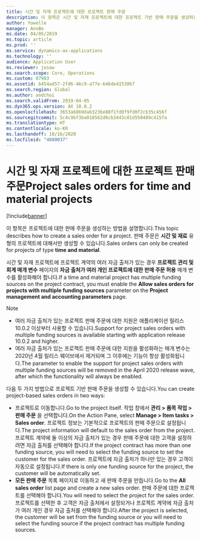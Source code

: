 ```yaml
---
title: 시간 및 자재 프로젝트에 대한 프로젝트 판매 주문
description: 이 항목은 시간 및 자재 프로젝트에 대한 프로젝트 기반 판매 주문을 생성하는 방법을 설명합니다.
author: Yowelle
manager: AnnBe
ms.date: 04/05/2019
ms.topic: article
ms.prod: ''
ms.service: dynamics-ax-applications
ms.technology: ''
audience: Application User
ms.reviewer: josaw
ms.search.scope: Core, Operations
ms.custom: 87983
ms.assetid: b454ad57-2fd6-46c9-a77e-646de4153067
ms.search.region: Global
ms.author: andchoi
ms.search.validFrom: 2019-04-05
ms.dyn365.ops.version: AX 10.0.2
ms.openlocfilehash: 3653a6869dab323be88f1fd0f9fd0f2cb35c456f
ms.sourcegitcommit: 5c4c9bf3ba018562d6cb3443c01d550489c415fa
ms.translationtype: HT
ms.contentlocale: ko-KR
ms.lasthandoff: 10/16/2020
ms.locfileid: "4080037"
---
```

# <a name="project-sales-orders-for-time-and-material-projects"></a><span data-ttu-id="cad17-103">시간 및 자재 프로젝트에 대한 프로젝트 판매 주문</span><span class="sxs-lookup"><span data-stu-id="cad17-103">Project sales orders for time and material projects</span></span>

[!include[banner](../includes/banner.md)]

<span data-ttu-id="cad17-104">이 항목은 프로젝트에 대한 판매 주문을 생성하는 방법을 설명합니다.</span><span class="sxs-lookup"><span data-stu-id="cad17-104">This topic describes how to create a sales order for a project.</span></span> <span data-ttu-id="cad17-105">판매 주문은 **시간 및 재료** 유형의 프로젝트에 대해서만 생성할 수 있습니다.</span><span class="sxs-lookup"><span data-stu-id="cad17-105">Sales orders can only be created for projects of type **time and material**.</span></span>

<span data-ttu-id="cad17-106">시간 및 자재 프로젝트에 프로젝트 계약의 여러 자금 출처가 있는 경우 **프로젝트 관리 및 회계 매개 변수** 페이지의 **자금 출처가 여러 개인 프로젝트에 대한 판매 주문 허용** 매개 변수를 활성화해야 합니다.</span><span class="sxs-lookup"><span data-stu-id="cad17-106">If a time and material project has multiple funding sources on the project contract, you must enable the **Allow sales orders for projects with multiple funding sources** parameter on the **Project management and accounting parameters** page.</span></span> 

> [!NOTE]
> - <span data-ttu-id="cad17-107">여러 자금 출처가 있는 프로젝트 판매 주문에 대한 지원은 애플리케이션 릴리스 10.0.2 이상부터 사용할 수 있습니다.</span><span class="sxs-lookup"><span data-stu-id="cad17-107">Support for project sales orders with multiple funding sources is available starting with application release 10.0.2 and higher.</span></span>
> - <span data-ttu-id="cad17-108">여러 자금 출처가 있는 프로젝트 판매 주문에 대한 지원을 활성화하는 매개 변수는 2020년 4월 릴리스 웨이브에서 제거되며 그 이후에는 기능이 항상 활성화됩니다.</span><span class="sxs-lookup"><span data-stu-id="cad17-108">The parameter to enable the support for project sales orders with multiple funding sources will be removed in the April 2020 release wave, after which the functionality will always be enabled.</span></span>

<span data-ttu-id="cad17-109">다음 두 가지 방법으로 프로젝트 기반 판매 주문을 생성할 수 있습니다.</span><span class="sxs-lookup"><span data-stu-id="cad17-109">You can create project-based sales orders in two ways:</span></span>

- <span data-ttu-id="cad17-110">프로젝트로 이동합니다.</span><span class="sxs-lookup"><span data-stu-id="cad17-110">Go to the project itself.</span></span> <span data-ttu-id="cad17-111">작업 창에서 **관리 > 품목 작업 > 판매 주문** 을 선택합니다.</span><span class="sxs-lookup"><span data-stu-id="cad17-111">On the Action Pane, select **Manage > Item tasks > Sales order**.</span></span> <span data-ttu-id="cad17-112">프로젝트 정보는 기본적으로 프로젝트의 판매 주문으로 설정됩니다.</span><span class="sxs-lookup"><span data-stu-id="cad17-112">The project information will default to the sales order from the project.</span></span> <span data-ttu-id="cad17-113">프로젝트 계약에 둘 이상의 자금 출처가 있는 경우 판매 주문에 대한 고객을 설정하려면 자금 출처를 선택해야 합니다.</span><span class="sxs-lookup"><span data-stu-id="cad17-113">If the project contract has more than one funding source, you will need to select the funding source to set the customer for the sales order.</span></span> <span data-ttu-id="cad17-114">프로젝트에 자금 출처가 하나만 있는 경우 고객이 자동으로 설정됩니다.</span><span class="sxs-lookup"><span data-stu-id="cad17-114">If there is only one funding source for the project, the customer will be automatically set.</span></span>
- <span data-ttu-id="cad17-115">**모든 판매 주문** 목록 페이지로 이동하고 새 판매 주문을 만듭니다.</span><span class="sxs-lookup"><span data-stu-id="cad17-115">Go to the **All sales order** list page and create a new sales order.</span></span> <span data-ttu-id="cad17-116">판매 주문에 대한 프로젝트를 선택해야 합니다.</span><span class="sxs-lookup"><span data-stu-id="cad17-116">You will need to select the project for the sales order.</span></span> <span data-ttu-id="cad17-117">프로젝트를 선택한 후 고객은 자금 출처에서 설정되거나 프로젝트 계약에 자금 출처가 여러 개인 경우 자금 출처를 선택해야 합니다.</span><span class="sxs-lookup"><span data-stu-id="cad17-117">After the project is selected, the customer will be set from the funding source or you will need to select the funding source if the project contract has multiple funding sources.</span></span>


